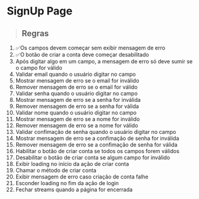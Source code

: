 # SignUp Page

>## Regras

1. ✅Os campos devem começar sem exibir mensagem de erro
2. ✅O botão de criar a conta deve começar desabilitado
3. Após digitar algo em um campo, a mensagem de erro só deve sumir se o campo for válido
4. Validar email quando o usuário digitar no campo
5. Mostrar mensagem de erro se o email for inválido
6. Remover mensagem de erro se o email for válido
7. Validar senha quando o usuário digitar no campo
8. Mostrar mensagem de erro se a senha for inválida
9. Remover mensagem de erro se a senha for válida
10. Validar nome quando o usuário digitar no campo
11. Mostrar mensagem de erro se a nome for inválido
12. Remover mensagem de erro se a nome for válido
13. Validar confimação de senha quando o usuário digitar no campo
14. Mostrar mensagem de erro se a confimação de senha for inválida
15. Remover mensagem de erro se a confimação de senha for válida
16. Habilitar o botão de criar conta se todos os campos forem válidos
17. Desabilitar o botão de criar conta se algum campo for inválido
18. Exibir loading no início da ação de criar conta
19. Chamar o método de criar conta
20. Exibir mensagem de erro caso criação de conta falhe
21. Esconder loading no fim da ação de login
22. Fechar streams quando a página for encerrada